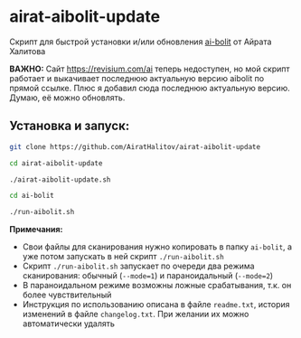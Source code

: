 # airat-aibolit-update
Скрипт для быстрой установки и/или обновления [ai-bolit](https://revisium.com/ai/) от Айрата Халитова

**ВАЖНО:** Сайт https://revisium.com/ai теперь недоступен, но мой скрипт работает и выкачивает последнюю актуальную версию aibolit по прямой ссылке. Плюс я добавил сюда последнюю актуальную версию. Думаю, её можно обновлять.

## Установка и запуск:
```bash
git clone https://github.com/AiratHalitov/airat-aibolit-update

cd airat-aibolit-update

./airat-aibolit-update.sh

cd ai-bolit

./run-aibolit.sh
```

**Примечания:** 
- Свои файлы для сканирования нужно копировать в папку `ai-bolit`, а уже потом запускать в ней скрипт `./run-aibolit.sh`
- Скрипт `./run-aibolit.sh` запускает по очереди два режима сканирования: обычный (`--mode=1`) и параноидальный (`--mode=2`)
- В параноидальном режиме возможны ложные срабатывания, т.к. он более чувствительный
- Инструкция по использованию описана в файле `readme.txt`, история изменений в файле `changelog.txt`. При желании их можно автоматически удалять
